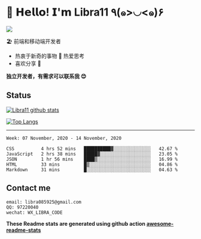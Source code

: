 # 🥳 𝗛𝗲𝗹𝗹𝗼! 𝗜'𝗺 Libra11 ٩(๑>◡<๑)۶

[![](https://img.shields.io/badge/-@Libra11-%23181717?style=flat-square&logo=github)](https://github.com/Libra11)

🏖 前端和移动端开发者

- 热衷于新奇的事物 🤩 热爱思考
- 喜欢分享 🧐

**独立开发者，有需求可以联系我 😊**

## Status

[![Libra11 github stats](https://github-readme-stats.vercel.app/api?username=Libra11&count_private=true&show_icons=true&theme=radical)](https://github.com/Libra11)

[![Top Langs](https://github-readme-stats.vercel.app/api/top-langs/?username=Libra11&theme=radical)](https://github.com/Libra11)

---

<!--START_SECTION:waka-->
```text
Week: 07 November, 2020 - 14 November, 2020

CSS          4 hrs 52 mins   ██████████▓░░░░░░░░░░░░░░   42.67 % 
JavaScript   2 hrs 38 mins   █████▓░░░░░░░░░░░░░░░░░░░   23.05 % 
JSON         1 hr 56 mins    ████▒░░░░░░░░░░░░░░░░░░░░   16.99 % 
HTML         33 mins         █▒░░░░░░░░░░░░░░░░░░░░░░░   04.86 % 
Markdown     31 mins         █░░░░░░░░░░░░░░░░░░░░░░░░   04.63 % 
```
<!--END_SECTION:waka-->

## Contact me

```text
email: libra085925@gmail.com
QQ: 97220040
wechat: WX_LIBRA_CODE
```

**These Readme stats are generated using github action [awesome-readme-stats](https://github.com/anmol098/waka-readme-stats)**
